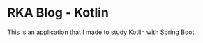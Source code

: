 RKA Blog - Kotlin
=================================

This is an application that I made to study Kotlin with Spring Boot.
